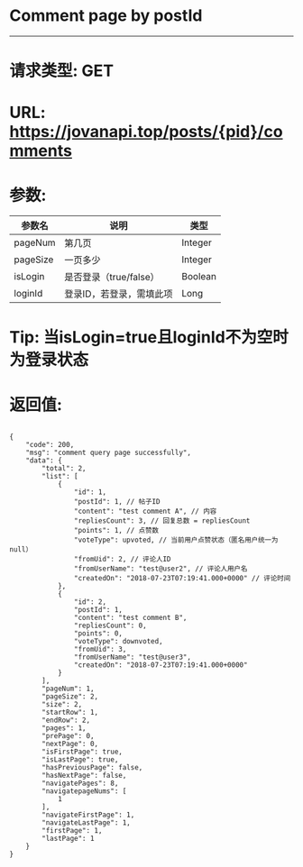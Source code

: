 # Comment page by postId
---
# 请求类型: GET
# URL: https://jovanapi.top/posts/{pid}/comments
# 参数:
参数名 | 说明                   | 类型
----- |----------------------- | ----
pageNum | 第几页   | Integer
pageSize  | 一页多少        | Integer
isLogin   | 是否登录（true/false） | Boolean
loginId   | 登录ID，若登录，需填此项 | Long
# Tip: 当isLogin=true且loginId不为空时为登录状态
# 返回值:
<pre><code>
{
    "code": 200,
    "msg": "comment query page successfully",
    "data": {
        "total": 2,
        "list": [
            {
                "id": 1,
                "postId": 1, // 帖子ID
                "content": "test comment A", // 内容
                "repliesCount": 3, // 回复总数 = repliesCount
                "points": 1, // 点赞数
                "voteType": upvoted, // 当前用户点赞状态（匿名用户统一为null）
                "fromUid": 2, // 评论人ID
                "fromUserName": "test@user2", // 评论人用户名
                "createdOn": "2018-07-23T07:19:41.000+0000" // 评论时间
            },
            {
                "id": 2,
                "postId": 1,
                "content": "test comment B",
                "repliesCount": 0,
                "points": 0,
                "voteType": downvoted,
                "fromUid": 3,
                "fromUserName": "test@user3",
                "createdOn": "2018-07-23T07:19:41.000+0000"
            }
        ],
        "pageNum": 1,
        "pageSize": 2,
        "size": 2,
        "startRow": 1,
        "endRow": 2,
        "pages": 1,
        "prePage": 0,
        "nextPage": 0,
        "isFirstPage": true,
        "isLastPage": true,
        "hasPreviousPage": false,
        "hasNextPage": false,
        "navigatePages": 8,
        "navigatepageNums": [
            1
        ],
        "navigateFirstPage": 1,
        "navigateLastPage": 1,
        "firstPage": 1,
        "lastPage": 1
    }
}
</code></pre>
